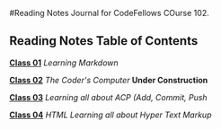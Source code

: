 #Reading Notes Journal for CodeFellows COurse 102.



## Reading Notes Table of Contents

[**Class 01**](https://github.com/TJSOmega/reading-notes/blob/master/Class01.md) *Learning Markdown*

[**Class 02**](https://github.com/TJSOmega/reading-notes/blob/master/Class02.md) *The Coder's Computer* **Under Construction**

[**Class 03**](https://github.com/TJSOmega/reading-notes/blob/master/Class03.md) *Learning all about ACP (Add, Commit, Push*

[**Class 04**](https://github.com/TJSOmega/reading-notes/blob/master/Class04.md) *HTML Learning all about Hyper Text Markup*

